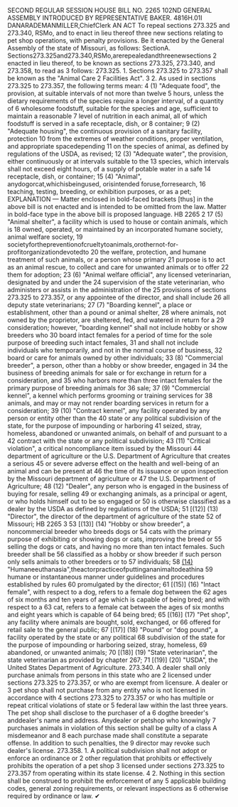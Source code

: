 SECOND REGULAR SESSION
HOUSE BILL NO. 2265
102ND GENERAL ASSEMBLY
INTRODUCED BY REPRESENTATIVE BAKER.
4816H.01I DANARADEMANMILLER,ChiefClerk
AN ACT
To repeal sections 273.325 and 273.340, RSMo, and to enact in lieu thereof three new
sections relating to pet shop operations, with penalty provisions.
Be it enacted by the General Assembly of the state of Missouri, as follows:
SectionA. Sections273.325and273.340,RSMo,arerepealedandthreenewsections
2 enacted in lieu thereof, to be known as sections 273.325, 273.340, and 273.358, to read as
3 follows:
273.325. 1. Sections 273.325 to 273.357 shall be known as the "Animal Care
2 Facilities Act".
3 2. As used in sections 273.325 to 273.357, the following terms mean:
4 (1) "Adequate food", the provision, at suitable intervals of not more than twelve
5 hours, unless the dietary requirements of the species require a longer interval, of a quantity of
6 wholesome foodstuff, suitable for the species and age, sufficient to maintain a reasonable
7 level of nutrition in each animal, all of which foodstuff is served in a safe receptacle, dish, or
8 container;
9 (2) "Adequate housing", the continuous provision of a sanitary facility, protection
10 from the extremes of weather conditions, proper ventilation, and appropriate spacedepending
11 on the species of animal, as defined by regulations of the USDA, as revised;
12 (3) "Adequate water", the provision, either continuously or at intervals suitable to the
13 species, which intervals shall not exceed eight hours, of a supply of potable water in a safe
14 receptacle, dish, or container;
15 (4) "Animal", anydogorcat,whichisbeingused, orisintended foruse,forresearch,
16 teaching, testing, breeding, or exhibition purposes, or as a pet;
EXPLANATION — Matter enclosed in bold-faced brackets [thus] in the above bill is not enacted and is
intended to be omitted from the law. Matter in bold-face type in the above bill is proposed language.
HB 2265 2
17 (5) "Animal shelter", a facility which is used to house or contain animals, which is
18 owned, operated, or maintained by an incorporated humane society, animal welfare society,
19 societyforthepreventionofcrueltytoanimals,orothernot-for-profitorganizationdevotedto
20 the welfare, protection, and humane treatment of such animals, or a person whose primary
21 purpose is to act as an animal rescue, to collect and care for unwanted animals or to offer
22 them for adoption;
23 (6) "Animal welfare official", any licensed veterinarian, designated by and under the
24 supervision of the state veterinarian, who administers or assists in the administration of the
25 provisions of sections 273.325 to 273.357, or any appointee of the director, and shall include
26 all deputy state veterinarians;
27 (7) "Boarding kennel", a place or establishment, other than a pound or animal shelter,
28 where animals, not owned by the proprietor, are sheltered, fed, and watered in return for a
29 consideration; however, "boarding kennel" shall not include hobby or show breeders who
30 board intact females for a period of time for the sole purpose of breeding such intact females,
31 and shall not include individuals who temporarily, and not in the normal course of business,
32 board or care for animals owned by other individuals;
33 (8) "Commercial breeder", a person, other than a hobby or show breeder, engaged in
34 the business of breeding animals for sale or for exchange in return for a consideration, and
35 who harbors more than three intact females for the primary purpose of breeding animals for
36 sale;
37 (9) "Commercial kennel", a kennel which performs grooming or training services for
38 animals, and may or may not render boarding services in return for a consideration;
39 (10) "Contract kennel", any facility operated by any person or entity other than the
40 state or any political subdivision of the state, for the purpose of impounding or harboring
41 seized, stray, homeless, abandoned or unwanted animals, on behalf of and pursuant to a
42 contract with the state or any political subdivision;
43 (11) "Critical violation", a critical noncompliance item issued by the Missouri
44 department of agriculture or the U.S. Department of Agriculture that creates a serious
45 or severe adverse effect on the health and well-being of an animal and can be present at
46 the time of its issuance or upon inspection by the Missouri department of agriculture or
47 the U.S. Department of Agriculture;
48 (12) "Dealer", any person who is engaged in the business of buying for resale, selling
49 or exchanging animals, as a principal or agent, or who holds himself out to be so engaged or
50 is otherwise classified as a dealer by the USDA as defined by regulations of the USDA;
51 [(12)] (13) "Director", the director of the department of agriculture of the state
52 of Missouri;
HB 2265 3
53 [(13)] (14) "Hobby or show breeder", a noncommercial breeder who breeds dogs or
54 cats with the primary purpose of exhibiting or showing dogs or cats, improving the breed or
55 selling the dogs or cats, and having no more than ten intact females. Such breeder shall be
56 classified as a hobby or show breeder if such person only sells animals to other breeders or to
57 individuals;
58 [(14)](15) "Humaneeuthanasia",theactorpracticeofputtingananimaltodeathina
59 humane or instantaneous manner under guidelines and procedures established by rules
60 promulgated by the director;
61 [(15)] (16) "Intact female", with respect to a dog, refers to a female dog between the
62 ages of six months and ten years of age which is capable of being bred; and with respect to a
63 cat, refers to a female cat between the ages of six months and eight years which is capable of
64 being bred;
65 [(16)] (17) "Pet shop", any facility where animals are bought, sold, exchanged, or
66 offered for retail sale to the general public;
67 [(17)] (18) "Pound" or "dog pound", a facility operated by the state or any political
68 subdivision of the state for the purpose of impounding or harboring seized, stray, homeless,
69 abandoned, or unwanted animals;
70 [(18)] (19) "State veterinarian", the state veterinarian as provided by chapter 267;
71 [(19)] (20) "USDA", the United States Department of Agriculture.
273.340. A dealer shall only purchase animals from persons in this state who are
2 licensed under sections 273.325 to 273.357, or who are exempt from licensure. A dealer or
3 pet shop shall not purchase from any entity who is not licensed in accordance with
4 sections 273.325 to 273.357 or who has multiple or repeat critical violations of state or
5 federal law within the last three years. The pet shop shall disclose to the purchaser of a
6 dogthe breeder's anddealer's name and address. Anydealer or petshop who knowingly
7 purchases animals in violation of this section shall be guilty of a class A misdemeanor and
8 each purchase made shall constitute a separate offense. In addition to such penalties, the
9 director may revoke such dealer's license.
273.358. 1. A political subdivision shall not adopt or enforce an ordinance or
2 other regulation that prohibits or effectively prohibits the operation of a pet shop
3 licensed under sections 273.325 to 273.357 from operating within its state license.
4 2. Nothing in this section shall be construed to prohibit the enforcement of any
5 applicable building codes, general zoning requirements, or relevant inspections as
6 otherwise required by ordinance or law.
✔